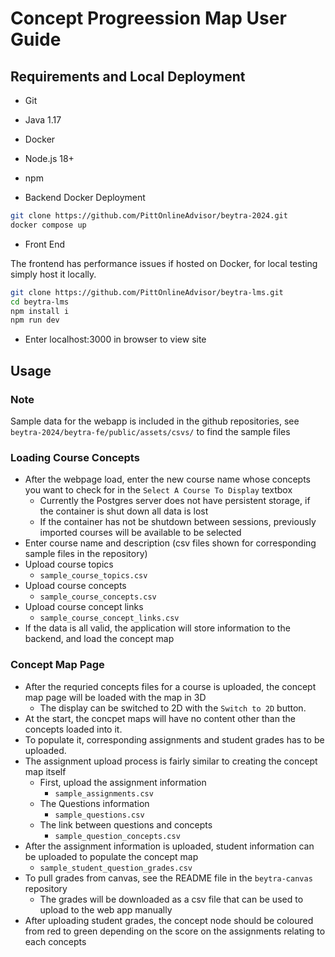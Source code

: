 # Concept Progreession Map User Guide

## Requirements and Local Deployment

- Git
- Java 1.17
- Docker
- Node.js 18+
- npm

- Backend Docker Deployment

```bash
git clone https://github.com/PittOnlineAdvisor/beytra-2024.git
docker compose up 
```

- Front End

The frontend has performance issues if hosted on Docker, for local testing simply host it locally.

```bash
git clone https://github.com/PittOnlineAdvisor/beytra-lms.git
cd beytra-lms
npm install i
npm run dev
```

- Enter localhost:3000 in browser to view site

## Usage

### Note

Sample data for the webapp is included in the github repositories, see `beytra-2024/beytra-fe/public/assets/csvs/` to find the sample files

### Loading Course Concepts

- After the webpage load, enter the new course name whose concepts you want to check for in the `Select A Course To Display` textbox
  - Currently the Postgres server does not have persistent storage, if the container is shut down all data is lost
  - If the container has not be shutdown between sessions, previously imported courses will be available to be selected
- Enter course name and description (csv files shown for corresponding sample files in the repository)
- Upload course topics
  - `sample_course_topics.csv`
- Upload course concepts
  - `sample_course_concepts.csv`
- Upload course concept links
  - `sample_course_concept_links.csv`
- If the data is all valid, the application will store information to the backend, and load the concept map

### Concept Map Page

- After the requried concepts files for a course is uploaded, the concept map page will be loaded with the map in 3D
  - The display can be switched to 2D with the `Switch to 2D` button.
- At the start, the concpet maps will have no content other than the concepts loaded into it.
- To populate it, corresponding assignments and student grades has to be uploaded.
- The assignment upload process is fairly similar to creating the concept map itself
  - First, upload the assignment information
    - `sample_assignments.csv`
  - The Questions information
    - `sample_questions.csv`
  - The link between questions and concepts
    - `sample_question_concepts.csv`
- After the assignment information is uploaded, student information can be uploaded to populate the concept map
  - `sample_student_question_grades.csv`
- To pull grades from canvas, see the README file in the `beytra-canvas` repository
  - The grades will be downloaded as a csv file that can be used to upload to the web app manually
- After uploading student grades, the concept node should be coloured from red to green depending on the score on the assignments relating to each concepts

